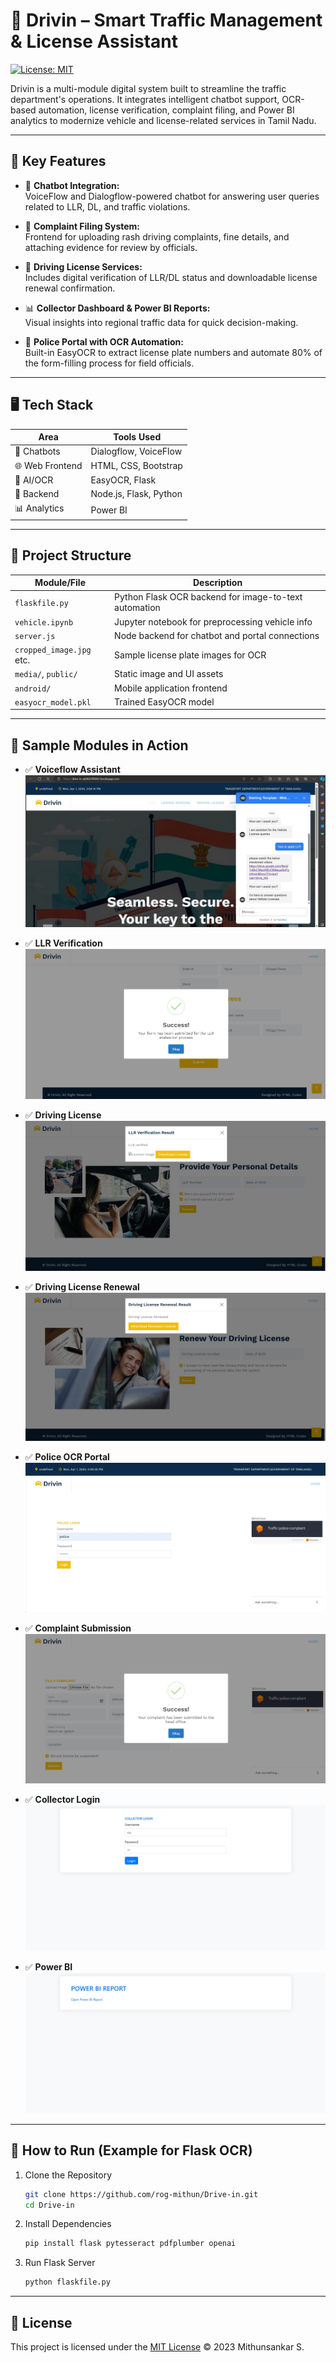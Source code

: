 # 🚗 Drivin – Smart Traffic Management & License Assistant

[![License: MIT](https://img.shields.io/badge/License-MIT-yellow.svg)](LICENSE)

Drivin is a multi-module digital system built to streamline the traffic department's operations. It integrates intelligent chatbot support, OCR-based automation, license verification, complaint filing, and Power BI analytics to modernize vehicle and license-related services in Tamil Nadu.

---

## 📌 Key Features

- 🧠 **Chatbot Integration:**  
  VoiceFlow and Dialogflow-powered chatbot for answering user queries related to LLR, DL, and traffic violations.

- 📄 **Complaint Filing System:**  
  Frontend for uploading rash driving complaints, fine details, and attaching evidence for review by officials.

- 🧾 **Driving License Services:**  
  Includes digital verification of LLR/DL status and downloadable license renewal confirmation.

- 📊 **Collector Dashboard & Power BI Reports:**  
  Visual insights into regional traffic data for quick decision-making.

- 👮 **Police Portal with OCR Automation:**  
  Built-in EasyOCR to extract license plate numbers and automate 80% of the form-filling process for field officials.

---

## 🖥 Tech Stack

| Area             | Tools Used                                        |
|------------------|---------------------------------------------------|
| 💬 Chatbots      | Dialogflow, VoiceFlow                             |
| 🌐 Web Frontend  | HTML, CSS, Bootstrap                              |
| 🧠 AI/OCR        | EasyOCR, Flask                                     |
| 🧾 Backend       | Node.js, Flask, Python                            |
| 📊 Analytics     | Power BI                                          |

---

## 📁 Project Structure

| Module/File                | Description                                           |
|----------------------------|-------------------------------------------------------|
| `flaskfile.py`             | Python Flask OCR backend for image-to-text automation|
| `vehicle.ipynb`            | Jupyter notebook for preprocessing vehicle info       |
| `server.js`                | Node backend for chatbot and portal connections       |
| `cropped_image.jpg` etc.   | Sample license plate images for OCR                  |
| `media/`, `public/`        | Static image and UI assets                           |
| `android/`                 | Mobile application frontend                          |
| `easyocr_model.pkl`        | Trained EasyOCR model                                |

---

## 🧪 Sample Modules in Action

- ✅ **Voiceflow Assistant**
  ![Voiceflow](media/Voiceflowchatbot.jpg)

- ✅ **LLR Verification**
  ![LLR](media/LLR.jpg)

- ✅ **Driving License**
  ![Renewal](media/License.jpg)

- ✅ **Driving License Renewal**
  ![Renewal](media/Renewal.jpg)

- ✅ **Police OCR Portal**
  ![Police](media/policelogin.jpg)

- ✅ **Complaint Submission**
  ![Complaint](media/complaint.jpg)

- ✅ **Collector Login**
  ![Collector Login](media/collectorlogin.jpg)

- ✅ **Power BI**
  ![Power BI](media/PowerBiReport.jpg)

---

## 🚀 How to Run (Example for Flask OCR)

1. Clone the Repository  
   ```bash
   git clone https://github.com/rog-mithun/Drive-in.git
   cd Drive-in

2. Install Dependencies
   ```bash
   pip install flask pytesseract pdfplumber openai

3. Run Flask Server
   ```bash
   python flaskfile.py

---

## 📖 License

This project is licensed under the [MIT License](LICENSE) © 2023 Mithunsankar S.
